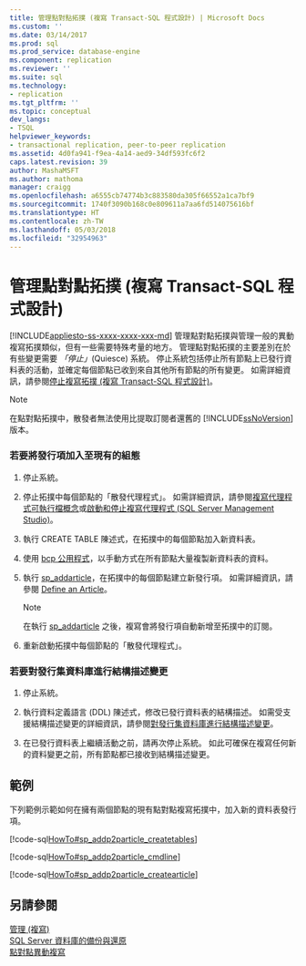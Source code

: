 ```yaml
---
title: 管理點對點拓撲 (複寫 Transact-SQL 程式設計) | Microsoft Docs
ms.custom: ''
ms.date: 03/14/2017
ms.prod: sql
ms.prod_service: database-engine
ms.component: replication
ms.reviewer: ''
ms.suite: sql
ms.technology:
- replication
ms.tgt_pltfrm: ''
ms.topic: conceptual
dev_langs:
- TSQL
helpviewer_keywords:
- transactional replication, peer-to-peer replication
ms.assetid: 4d0fa941-f9ea-4a14-aed9-34df593fc6f2
caps.latest.revision: 39
author: MashaMSFT
ms.author: mathoma
manager: craigg
ms.openlocfilehash: a6555cb74774b3c883580da305f66552a1ca7bf9
ms.sourcegitcommit: 1740f3090b168c0e809611a7aa6fd514075616bf
ms.translationtype: HT
ms.contentlocale: zh-TW
ms.lasthandoff: 05/03/2018
ms.locfileid: "32954963"
---
```

# <a name="administer-a-peer-to-peer-topology-replication-transact-sql-programming"></a>管理點對點拓撲 (複寫 Transact-SQL 程式設計)
[!INCLUDE[appliesto-ss-xxxx-xxxx-xxx-md](../../../includes/appliesto-ss-xxxx-xxxx-xxx-md.md)]
  管理點對點拓撲與管理一般的異動複寫拓撲類似，但有一些需要特殊考量的地方。 管理點對點拓撲的主要差別在於有些變更需要 *「停止」*(Quiesce) 系統。 停止系統包括停止所有節點上已發行資料表的活動，並確定每個節點已收到來自其他所有節點的所有變更。 如需詳細資訊，請參閱[停止複寫拓撲 &#40;複寫 Transact-SQL 程式設計&#41;](../../../relational-databases/replication/administration/quiesce-a-replication-topology-replication-transact-sql-programming.md)。  
  
> [!NOTE]  
>  在點對點拓撲中，散發者無法使用比提取訂閱者還舊的 [!INCLUDE[ssNoVersion](../../../includes/ssnoversion-md.md)] 版本。  
  
### <a name="to-add-an-article-to-an-existing-configuration"></a>若要將發行項加入至現有的組態  
  
1.  停止系統。  
  
2.  停止拓撲中每個節點的「散發代理程式」。 如需詳細資訊，請參閱[複寫代理程式可執行檔概念](../../../relational-databases/replication/concepts/replication-agent-executables-concepts.md)或[啟動和停止複寫代理程式 &#40;SQL Server Management Studio&#41;](../../../relational-databases/replication/agents/start-and-stop-a-replication-agent-sql-server-management-studio.md)。  
  
3.  執行 CREATE TABLE 陳述式，在拓撲中的每個節點加入新資料表。  
  
4.  使用 [bcp 公用程式](../../../tools/bcp-utility.md)，以手動方式在所有節點大量複製新資料表的資料。  
  
5.  執行 [sp_addarticle](../../../relational-databases/system-stored-procedures/sp-addarticle-transact-sql.md)，在拓撲中的每個節點建立新發行項。 如需詳細資訊，請參閱 [Define an Article](../../../relational-databases/replication/publish/define-an-article.md)。  
  
    > [!NOTE]  
    >  在執行 [sp_addarticle](../../../relational-databases/system-stored-procedures/sp-addarticle-transact-sql.md) 之後，複寫會將發行項自動新增至拓撲中的訂閱。  
  
6.  重新啟動拓撲中每個節點的「散發代理程式」。  
  
### <a name="to-make-schema-changes-to-a-publication-database"></a>若要對發行集資料庫進行結構描述變更  
  
1.  停止系統。  
  
2.  執行資料定義語言 (DDL) 陳述式，修改已發行資料表的結構描述。 如需受支援結構描述變更的詳細資訊，請參閱[對發行集資料庫進行結構描述變更](../../../relational-databases/replication/publish/make-schema-changes-on-publication-databases.md)。  
  
3.  在已發行資料表上繼續活動之前，請再次停止系統。 如此可確保在複寫任何新的資料變更之前，所有節點都已接收到結構描述變更。  
  
## <a name="example"></a>範例  
 下列範例示範如何在擁有兩個節點的現有點對點複寫拓撲中，加入新的資料表發行項。  
  
 [!code-sql[HowTo#sp_addp2particle_createtables](../../../relational-databases/replication/codesnippet/tsql/administer-a-peer-to-pee_1.sql)]  
  
 [!code-sql[HowTo#sp_addp2particle_cmdline](../../../relational-databases/replication/codesnippet/tsql/administer-a-peer-to-pee_2.sql)]  
  
 [!code-sql[HowTo#sp_addp2particle_createarticle](../../../relational-databases/replication/codesnippet/tsql/administer-a-peer-to-pee_3.sql)]  
  
## <a name="see-also"></a>另請參閱  
 [管理 &#40;複寫&#41;](../../../relational-databases/replication/administration/administration-replication.md)   
 [SQL Server 資料庫的備份與還原](../../../relational-databases/backup-restore/back-up-and-restore-of-sql-server-databases.md)   
 [點對點異動複寫](../../../relational-databases/replication/transactional/peer-to-peer-transactional-replication.md)  
  
  
